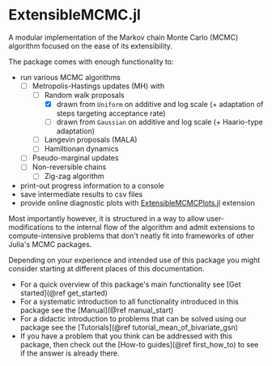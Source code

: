 # ExtensibleMCMC.jl

A modular implementation of the Markov chain Monte Carlo (MCMC) algorithm focused on the ease of its extensibility.

The package comes with enough functionality to:
- run various MCMC algorithms
    - [ ] Metropolis-Hastings updates (MH) with
        - [ ] Random walk proposals
            - [x] drawn from `Uniform` on additive and log scale (+ adaptation of steps targeting acceptance rate)
            - [ ] drawn from `Gaussian` on additive and log scale (+ Haario-type adaptation)
        - [ ] Langevin proposals (MALA)
        - [ ] Hamiltionan dynamics
    - [ ] Pseudo-marginal updates
    - [ ] Non-reversible chains
        - [ ] Zig-zag algorithm
- print-out progress information to a console
- save intermediate results to csv files
- provide online diagnostic plots with [ExtensibleMCMCPlots.jl](https://github.com/JuliaDiffusionBayes/ExtensibleMCMCPlots.jl) extension

Most importantly however, it is structured in a way to allow user-modifications to the internal flow of the algorithm and admit extensions to compute-intensive problems that don't neatly fit into frameworks of other Julia's MCMC packages.

Depending on your experience and intended use of this package you might consider starting at different places of this documentation.

- For a quick overview of this package's main functionality see [Get started](@ref get_started)
- For a systematic introduction to all functionality introduced in this package see the [Manual](@ref manual_start)
- For a didactic introduction to problems that can be solved using our package see the [Tutorials](@ref tutorial_mean_of_bivariate_gsn)
- If you have a problem that you think can be addressed with this package, then check out the [How-to guides](@ref first_how_to) to see if the answer is already there.
